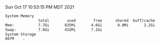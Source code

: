 Sun Oct 17 10:53:15 PM MDT 2021
```bash
System Memory
               total        used        free      shared  buff/cache   available
Mem:           7.7Gi       835Mi       4.6Gi       9.0Mi       2.2Gi       6.5Gi
Swap:          7.6Gi       432Mi       7.2Gi
System Storage
667M	.
```

